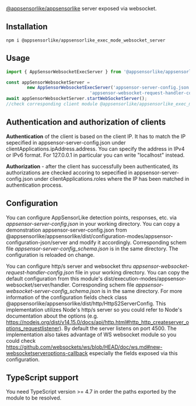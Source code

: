 [@appsensorlike/appsensorlike](https://www.npmjs.com/package/@appsensorlike/appsensorlike) server exposed via websocket.


Installation
 ---
 `````
 npm i @appsensorlike/appsensorlike_exec_mode_websocket_server
 `````


Usage
---
`````javascript
import { AppSensorWebsocketExecServer } from '@appsensorlike/appsensorlike_exec_mode_websocket_server';

const appSensorWebsocketServer = 
        new AppSensorWebsocketExecServer('appsensor-server-config.json',
                                'appsensor-websocket-request-handler-config.json');
await appSensorWebsocketServer.startWebSocketServer();
//check corresponding client module @appsensorlike/appsensorlike_exec_mode_websocket_client_node to see how events can be sent
`````


Authentication and authorization of clients
---
**Authentication** of the client is based on the client IP. It has to match the IP sepecified in appsensor-server-config.json under clientApplications.ipAddress.address. You can specify the address in IPv4 or IPv6 format. For 127.0.0.1 in particular you can write "localhost" instead.

**Authorization** - after the client has successfully been authenticated, its authorizations are checked accoring to sepecified in appsensor-server-config.json under clientApplications.roles where the IP has been matched in authentication process.


Configuration
---
You can configure AppSensorLike detection points, responses, etc. via *appsensor-server-config.json* in your working directory. You can copy a demonstration appsensor-server-config.json from @appsensorlike/appsensorlike/dist/configuration-modes/appsensor-configuration-json/server and modify it accordingly. Corresponding schem file *appsensor-server-config_schema.json* is in the same directory. The configuration is reloaded on change.

You can configure http/s server and websocket thru *appsensor-websocket-request-handler-config.json* file in your working directory. You can copy the default configuration from this module's dist/execution-modes/appsensor-websocket/server/handler. Corresponding schem file *appsensor-websocket-server-config_schema.json* is in the same directory. For more information of the configuration fields check class @appsensorlike/appsensorlike/dist/http/HttpS2ServerConfig. This implementation utilizes Node's http/s server so you could refer to Node's documentation about the options (e.g. https://nodejs.org/dist/v14.15.0/docs/api/http.html#http_http_createserver_options_requestlistener). By default the server listens on port 4500. The implementation also takes advantage of WS websocket module so you could check https://github.com/websockets/ws/blob/HEAD/doc/ws.md#new-websocketserveroptions-callback especially the fields exposed via this configuration.


TypeScript support
---
You need TypeScript version >= 4.7 in order the paths exported by the module to be resolved.
